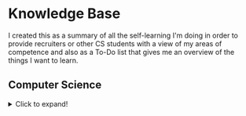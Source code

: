 # Knowledge Base
I created this as a summary of all the self-learning I'm doing in order to provide recruiters or other CS students with a view of my areas of competence and also as a To-Do list that gives me an overview of the things I want to learn.

## Computer Science

<details>
  <summary>Click to expand!</summary>
  
   * With some
   * Sub bullets
</details>
